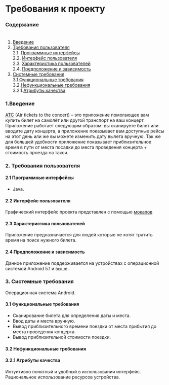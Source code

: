# Требования к проекту
### Содержание<br><br>
1. [Введение](#1)<br>
2. [Требования пользователя](#2)<br>
    2.1. [Программные интерфейсы](#2.1)<br>
    2.2. [Интерфейс пользователя](#2.2)<br>
    2.3. [Характеристика пользователей](#2.3)<br>
    2.4. [Предположение и зависимость](#2.4)<br>
3. [Системные требования](#3)<br>
   3.1.[Функциональные требования](#3.1)<br>
   3.2.[Нефункциональные требования](#3.2)<br>
   3.2.1.[Атрибуты качества](#3.2.1)<br>



### 1.Введение<a name = "1"></a>
[ATC](https://github.com/AlekseiPotapovich/ATC) (Air tickets to the concert) – это приложение помогающее вам купить билет на самолёт или другой транспорт на ваш концерт. 
Приложение работает следующим образом: вы сканируете билет или вводите дату концерта, а приложение показывает вам доступные рейсы на этот день или же вы можете изменить дату вылета вручную. Так же для большей удобности приложение показывает приблизительное время в пути от места посадки до места проведения концерта + стоимость проезда на такси.
### 2.	Требования пользователя<a name = "2"></a>
#### 2.1 Программные интерфейсы<a name = "2.1"></a> 
* Java.
#### 2.2 Интерфейс пользователя<a name = "2.2"></a> 
Графический интерфейс проекта представлен с помощью [мокапов](https://github.com/AlekseiPotapovich/ATC/tree/master/documentation/mockups)
#### 2.3 Характеристика пользователей<a name = "2.3"></a>  
Приложение предназначается для людей которые не хотят тратить время на поиск нужного билета.
#### 2.4 Предположение и зависимость<a name = "2.4"></a> 
Данное приложение поддерживается на устройствах с операционной системой Android 5.1 и выше.
### 3.	Системные требования<a name = "3"></a>
Операционная система Android.
#### 3.1 Функциональные требования<a name = "3"></a>
* Сканирование билета для определения даты и места.<br>
* Ввод даты и места вручную.<br>
* Вывод приблизительного времени поездки от места прибытия до места проведения концерта.<br>
* Вывод приблизительной стоимости поездки.<br> 
#### 3.2 Нефункциональные требования<a name = "3.2"></a>
#### 3.2.1 Атрибуты качества<a name = "3.2.1"></a>
Интуитивно понятный и удобный в использовании интерфейс. 
Рациональное использование ресурсов устройства.

